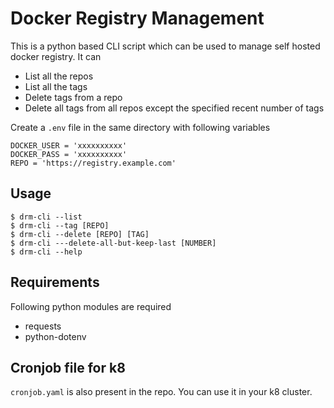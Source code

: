 # Docker Registry Management
This is a python based CLI script which can be used to manage self hosted docker registry.
It can 

 - List all the repos
 - List all the tags
 - Delete tags from a repo
 - Delete all tags from all repos except the specified recent number of tags

Create a `.env` file in the same directory with following variables
```
DOCKER_USER = 'xxxxxxxxxx'
DOCKER_PASS = 'xxxxxxxxxx'
REPO = 'https://registry.example.com'
```

## Usage
```
$ drm-cli --list
$ drm-cli --tag [REPO]
$ drm-cli --delete [REPO] [TAG]
$ drm-cli ---delete-all-but-keep-last [NUMBER]
$ drm-cli --help
```

## Requirements
Following python modules are required

 - requests
 - python-dotenv

## Cronjob file for k8
`cronjob.yaml` is also present in the repo.
You can use it in your k8 cluster.
